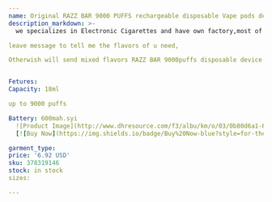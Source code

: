```yaml
---
name: Original RAZZ BAR 9000 PUFFS rechargeable disposable Vape pods device kits 600mah battery pre-filled 18ml vaporizer 16 flavors no need to pa
description_markdown: >-
  we specializes in Electronic Cigarettes and have own factory,most of orders can send fast and with good quality,Welcome to Place orders If need to choose the flavors, when u place order, pls 

leave message to tell me the flavors of u need, 

Otherwish will send mixed flavors RAZZ BAR 9000puffs disposable device


Fetures:
Capacity: 18ml

up to 9000 puffs

Battery: 600mah.syi
  ![Product Image](http://www.dhresource.com/f3/albu/km/o/03/0b80d6a1-6e44-4963-9f18-9d46be377dac.jpg)
  [![Buy Now](https://img.shields.io/badge/Buy%20Now-blue?style=for-the-badge&logo=none)](https://www.anrdoezrs.net/click-100820740-14451685?url=http%3A%2F%2Fwww.dhgate.com%2Fproduct%2Fgreat-pyrex-thick-clear-glass-oil-burner%2F378319146.html)

garment_type:
price: '6.92 USD'
sku: 378319146
stock: in stock
sizes:

---
```

